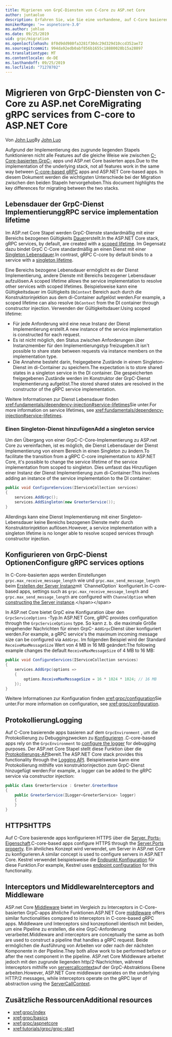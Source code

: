 ```yaml
---
title: Migrieren von GrpC-Diensten von C-Core zu ASP.net Core
author: juntaoluo
description: Erfahren Sie, wie Sie eine vorhandene, auf C-Core basierende GrpC-App verschieben, die auf ASP.net Core Stapel ausgeführt wird.
monikerRange: '>= aspnetcore-3.0'
ms.author: johluo
ms.date: 09/25/2019
uid: grpc/migration
ms.openlocfilehash: 8f0d9dd980fa3281f30dc29d329d10ccd352ae72
ms.sourcegitcommit: 994da92edb0abf856b1655c18880028b15a28897
ms.translationtype: MT
ms.contentlocale: de-DE
ms.lasthandoff: 09/25/2019
ms.locfileid: "71278702"
---
```

# <a name="migrating-grpc-services-from-c-core-to-aspnet-core"></a><span data-ttu-id="9886b-103">Migrieren von GrpC-Diensten von C-Core zu ASP.net Core</span><span class="sxs-lookup"><span data-stu-id="9886b-103">Migrating gRPC services from C-core to ASP.NET Core</span></span>

<span data-ttu-id="9886b-104">Von [John Luo](https://github.com/juntaoluo)</span><span class="sxs-lookup"><span data-stu-id="9886b-104">By [John Luo](https://github.com/juntaoluo)</span></span>

<span data-ttu-id="9886b-105">Aufgrund der Implementierung des zugrunde liegenden Stapels funktionieren nicht alle Features auf die gleiche Weise wie zwischen [C-Core-basierten GrpC-](https://grpc.io/blog/grpc-stacks) apps und ASP.net Core basierten apps.</span><span class="sxs-lookup"><span data-stu-id="9886b-105">Due to the implementation of the underlying stack, not all features work in the same way between [C-core-based gRPC](https://grpc.io/blog/grpc-stacks) apps and ASP.NET Core-based apps.</span></span> <span data-ttu-id="9886b-106">In diesem Dokument werden die wichtigsten Unterschiede bei der Migration zwischen den beiden Stapeln hervorgehoben.</span><span class="sxs-lookup"><span data-stu-id="9886b-106">This document highlights the key differences for migrating between the two stacks.</span></span>

## <a name="grpc-service-implementation-lifetime"></a><span data-ttu-id="9886b-107">Lebensdauer der GrpC-Dienst Implementierung</span><span class="sxs-lookup"><span data-stu-id="9886b-107">gRPC service implementation lifetime</span></span>

<span data-ttu-id="9886b-108">Im ASP.net Core Stapel werden GrpC-Dienste standardmäßig mit einer Bereichs bezogenen Gültigkeits [Dauer](xref:fundamentals/dependency-injection#service-lifetimes)erstellt.</span><span class="sxs-lookup"><span data-stu-id="9886b-108">In the ASP.NET Core stack, gRPC services, by default, are created with a [scoped lifetime](xref:fundamentals/dependency-injection#service-lifetimes).</span></span> <span data-ttu-id="9886b-109">Im Gegensatz dazu bindet GrpC C-Core standardmäßig an einen Dienst mit einer [Singleton Lebensdauer](xref:fundamentals/dependency-injection#service-lifetimes).</span><span class="sxs-lookup"><span data-stu-id="9886b-109">In contrast, gRPC C-core by default binds to a service with a [singleton lifetime](xref:fundamentals/dependency-injection#service-lifetimes).</span></span>

<span data-ttu-id="9886b-110">Eine Bereichs bezogene Lebensdauer ermöglicht es der Dienst Implementierung, andere Dienste mit Bereichs bezogener Lebensdauer aufzulösen.</span><span class="sxs-lookup"><span data-stu-id="9886b-110">A scoped lifetime allows the service implementation to resolve other services with scoped lifetimes.</span></span> <span data-ttu-id="9886b-111">Beispielsweise kann eine Gültigkeitsdauer im Gültigkeits `DbContext` Bereich auch durch die Konstruktorinjektion aus dem di-Container aufgelöst werden.</span><span class="sxs-lookup"><span data-stu-id="9886b-111">For example, a scoped lifetime can also resolve `DbContext` from the DI container through constructor injection.</span></span> <span data-ttu-id="9886b-112">Verwenden der Gültigkeitsdauer:</span><span class="sxs-lookup"><span data-stu-id="9886b-112">Using scoped lifetime:</span></span>

* <span data-ttu-id="9886b-113">Für jede Anforderung wird eine neue Instanz der Dienst Implementierung erstellt.</span><span class="sxs-lookup"><span data-stu-id="9886b-113">A new instance of the service implementation is constructed for each request.</span></span>
* <span data-ttu-id="9886b-114">Es ist nicht möglich, den Status zwischen Anforderungen über Instanzmember für den Implementierungstyp freizugeben.</span><span class="sxs-lookup"><span data-stu-id="9886b-114">It isn't possible to share state between requests via instance members on the implementation type.</span></span>
* <span data-ttu-id="9886b-115">Die Annahme besteht darin, freigegebene Zustände in einem Singleton-Dienst im di-Container zu speichern.</span><span class="sxs-lookup"><span data-stu-id="9886b-115">The expectation is to store shared states in a singleton service in the DI container.</span></span> <span data-ttu-id="9886b-116">Die gespeicherten freigegebenen Zustände werden im Konstruktor der GrpC-Dienst Implementierung aufgelöst.</span><span class="sxs-lookup"><span data-stu-id="9886b-116">The stored shared states are resolved in the constructor of the gRPC service implementation.</span></span>

<span data-ttu-id="9886b-117">Weitere Informationen zur Dienst Lebensdauer finden <xref:fundamentals/dependency-injection#service-lifetimes>Sie unter.</span><span class="sxs-lookup"><span data-stu-id="9886b-117">For more information on service lifetimes, see <xref:fundamentals/dependency-injection#service-lifetimes>.</span></span>

### <a name="add-a-singleton-service"></a><span data-ttu-id="9886b-118">Einen Singleton-Dienst hinzufügen</span><span class="sxs-lookup"><span data-stu-id="9886b-118">Add a singleton service</span></span>

<span data-ttu-id="9886b-119">Um den Übergang von einer GrpC-C-Core-Implementierung zu ASP.net Core zu vereinfachen, ist es möglich, die Dienst Lebensdauer der Dienst Implementierung von einem Bereich in einen Singleton zu ändern.</span><span class="sxs-lookup"><span data-stu-id="9886b-119">To facilitate the transition from a gRPC C-core implementation to ASP.NET Core, it's possible to change the service lifetime of the service implementation from scoped to singleton.</span></span> <span data-ttu-id="9886b-120">Dies umfasst das Hinzufügen einer Instanz der Dienst Implementierung zum di-Container:</span><span class="sxs-lookup"><span data-stu-id="9886b-120">This involves adding an instance of the service implementation to the DI container:</span></span>

```csharp
public void ConfigureServices(IServiceCollection services)
{
    services.AddGrpc();
    services.AddSingleton(new GreeterService());
}
```

<span data-ttu-id="9886b-121">Allerdings kann eine Dienst Implementierung mit einer Singleton-Lebensdauer keine Bereichs bezogenen Dienste mehr durch Konstruktorinjektion auflösen.</span><span class="sxs-lookup"><span data-stu-id="9886b-121">However, a service implementation with a singleton lifetime is no longer able to resolve scoped services through constructor injection.</span></span>

## <a name="configure-grpc-services-options"></a><span data-ttu-id="9886b-122">Konfigurieren von GrpC-Dienst Optionen</span><span class="sxs-lookup"><span data-stu-id="9886b-122">Configure gRPC services options</span></span>

<span data-ttu-id="9886b-123">In C-Core-basierten apps werden Einstellungen `grpc.max_receive_message_length` wie und `grpc.max_send_message_length` beim [Erstellen der Server Instanz](https://grpc.io/grpc/csharp/api/Grpc.Core.Server.html#Grpc_Core_Server__ctor_System_Collections_Generic_IEnumerable_Grpc_Core_ChannelOption__)mit `ChannelOption` konfiguriert.</span><span class="sxs-lookup"><span data-stu-id="9886b-123">In C-core-based apps, settings such as `grpc.max_receive_message_length` and `grpc.max_send_message_length` are configured with `ChannelOption` when [constructing the Server instance](https://grpc.io/grpc/csharp/api/Grpc.Core.Server.html#Grpc_Core_Server__ctor_System_Collections_Generic_IEnumerable_Grpc_Core_ChannelOption__).</span></span>

<span data-ttu-id="9886b-124">In ASP.net Core bietet GrpC eine Konfiguration über den `GrpcServiceOptions` -Typ.</span><span class="sxs-lookup"><span data-stu-id="9886b-124">In ASP.NET Core, gRPC provides configuration through the `GrpcServiceOptions` type.</span></span> <span data-ttu-id="9886b-125">So kann z. b. die maximale Größe eingehender Nachrichten für einen GrpC- `AddGrpc`Dienst über konfiguriert werden.</span><span class="sxs-lookup"><span data-stu-id="9886b-125">For example, a gRPC service's the maximum incoming message size can be configured via `AddGrpc`.</span></span> <span data-ttu-id="9886b-126">Im folgenden Beispiel wird der Standard `ReceiveMaxMessageSize` Wert von 4 MB in 16 MB geändert:</span><span class="sxs-lookup"><span data-stu-id="9886b-126">The following example changes the default `ReceiveMaxMessageSize` of 4 MB to 16 MB:</span></span>

```csharp
public void ConfigureServices(IServiceCollection services)
{
    services.AddGrpc(options =>
    {
        options.ReceiveMaxMessageSize = 16 * 1024 * 1024; // 16 MB
    });
}
```

<span data-ttu-id="9886b-127">Weitere Informationen zur Konfiguration finden <xref:grpc/configuration>Sie unter.</span><span class="sxs-lookup"><span data-stu-id="9886b-127">For more information on configuration, see <xref:grpc/configuration>.</span></span>

## <a name="logging"></a><span data-ttu-id="9886b-128">Protokollierung</span><span class="sxs-lookup"><span data-stu-id="9886b-128">Logging</span></span>

<span data-ttu-id="9886b-129">Auf C-Core basierende apps basieren auf dem `GrpcEnvironment` , um die Protokollierung zu Debuggingzwecken zu [Konfigurieren](https://grpc.io/grpc/csharp/api/Grpc.Core.GrpcEnvironment.html?q=size#Grpc_Core_GrpcEnvironment_SetLogger_Grpc_Core_Logging_ILogger_) .</span><span class="sxs-lookup"><span data-stu-id="9886b-129">C-core-based apps rely on the `GrpcEnvironment` to [configure the logger](https://grpc.io/grpc/csharp/api/Grpc.Core.GrpcEnvironment.html?q=size#Grpc_Core_GrpcEnvironment_SetLogger_Grpc_Core_Logging_ILogger_) for debugging purposes.</span></span> <span data-ttu-id="9886b-130">Der ASP.net Core Stapel stellt diese Funktion über die [Protokollierungs-API](xref:fundamentals/logging/index)bereit.</span><span class="sxs-lookup"><span data-stu-id="9886b-130">The ASP.NET Core stack provides this functionality through the [Logging API](xref:fundamentals/logging/index).</span></span> <span data-ttu-id="9886b-131">Beispielsweise kann eine Protokollierung mithilfe von konstruktorinjection zum GrpC-Dienst hinzugefügt werden:</span><span class="sxs-lookup"><span data-stu-id="9886b-131">For example, a logger can be added to the gRPC service via constructor injection:</span></span>

```csharp
public class GreeterService : Greeter.GreeterBase
{
    public GreeterService(ILogger<GreeterService> logger)
    {
    }
}
```

## <a name="https"></a><span data-ttu-id="9886b-132">HTTPS</span><span class="sxs-lookup"><span data-stu-id="9886b-132">HTTPS</span></span>

<span data-ttu-id="9886b-133">Auf C-Core basierende apps konfigurieren HTTPS über die [Server. Ports-Eigenschaft](https://grpc.io/grpc/csharp/api/Grpc.Core.Server.html#Grpc_Core_Server_Ports).</span><span class="sxs-lookup"><span data-stu-id="9886b-133">C-core-based apps configure HTTPS through the [Server.Ports property](https://grpc.io/grpc/csharp/api/Grpc.Core.Server.html#Grpc_Core_Server_Ports).</span></span> <span data-ttu-id="9886b-134">Ein ähnliches Konzept wird verwendet, um Server in ASP.net Core zu konfigurieren.</span><span class="sxs-lookup"><span data-stu-id="9886b-134">A similar concept is used to configure servers in ASP.NET Core.</span></span> <span data-ttu-id="9886b-135">Kestrel verwendet beispielsweise die [Endpunkt Konfiguration](xref:fundamentals/servers/kestrel#endpoint-configuration) für diese Funktion.</span><span class="sxs-lookup"><span data-stu-id="9886b-135">For example, Kestrel uses [endpoint configuration](xref:fundamentals/servers/kestrel#endpoint-configuration) for this functionality.</span></span>

## <a name="interceptors-and-middleware"></a><span data-ttu-id="9886b-136">Interceptors und Middleware</span><span class="sxs-lookup"><span data-stu-id="9886b-136">Interceptors and Middleware</span></span>

<span data-ttu-id="9886b-137">ASP.net Core [Middleware](xref:fundamentals/middleware/index) bietet im Vergleich zu Interceptors in C-Core-basierten GrpC-apps ähnliche Funktionen.</span><span class="sxs-lookup"><span data-stu-id="9886b-137">ASP.NET Core [middleware](xref:fundamentals/middleware/index) offers similar functionalities compared to interceptors in C-core-based gRPC apps.</span></span> <span data-ttu-id="9886b-138">Middleware und Interceptors sind konzeptionell identisch mit beiden, um eine Pipeline zu erstellen, die eine GrpC-Anforderung verarbeitet.</span><span class="sxs-lookup"><span data-stu-id="9886b-138">Middleware and interceptors are conceptually the same as both are used to construct a pipeline that handles a gRPC request.</span></span> <span data-ttu-id="9886b-139">Beide ermöglichen die Ausführung von Arbeiten vor oder nach der nächsten Komponente in der Pipeline.</span><span class="sxs-lookup"><span data-stu-id="9886b-139">They both allow work to be performed before or after the next component in the pipeline.</span></span> <span data-ttu-id="9886b-140">ASP.net Core Middleware arbeitet jedoch mit den zugrunde liegenden http/2-Nachrichten, während Interceptors mithilfe von [servercallcontext](https://grpc.io/grpc/csharp/api/Grpc.Core.ServerCallContext.html)auf der GrpC-Abstraktions Ebene arbeiten.</span><span class="sxs-lookup"><span data-stu-id="9886b-140">However, ASP.NET Core middleware operates on the underlying HTTP/2 messages, while interceptors operate on the gRPC layer of abstraction using the [ServerCallContext](https://grpc.io/grpc/csharp/api/Grpc.Core.ServerCallContext.html).</span></span>

## <a name="additional-resources"></a><span data-ttu-id="9886b-141">Zusätzliche Ressourcen</span><span class="sxs-lookup"><span data-stu-id="9886b-141">Additional resources</span></span>

* <xref:grpc/index>
* <xref:grpc/basics>
* <xref:grpc/aspnetcore>
* <xref:tutorials/grpc/grpc-start>
